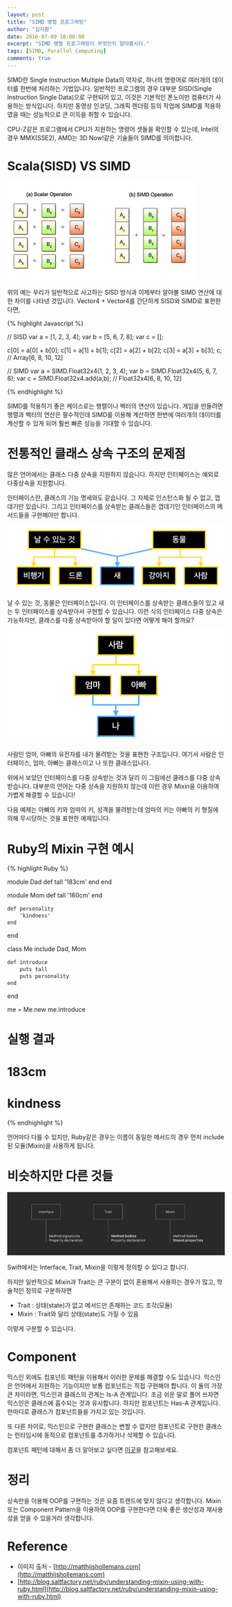 ```yaml
---
layout: post
title: "SIMD 병렬 프로그래밍"
author: "김지환"
date: 2016-07-09 10:00:00
excerpt: "SIMD 병렬 프로그래밍이 무엇인지 알아봅시다."
tags: [SIMD, Parallel Computing]
comments: true
---
```


SIMD란 Single Instruction Multiple Data의 약자로, 하나의 명령어로 여러개의 데이터를 한번에 처리하는 기법입니다.
일반적인 프로그램의 경우 대부분 SISD(Single Instruction Single Data)으로 구현되어 있고, 이것은 기본적인 폰노이만 컴퓨터가 사용하는 방식입니다.
하지만 동영상 인코딩, 그래픽 렌더링 등의 작업에 SIMD를 적용하였을 때는 성능적으로 큰 이득을 취할 수 있습니다.

CPU-Z같은 프로그램에서 CPU가 지원하는 명령어 셋들을 확인할 수 있는데, Intel의 경우 MMX(SSE2), AMD는 3D Now!같은 기술들이 SIMD를 의미합니다.


# Scala(SISD) VS SIMD
![](/assets/img/simd_1.jpg)

위의 예는 우리가 일반적으로 사고하는 SISD 방식과 이제부터 알아볼 SIMD 연산에 대한 차이를 나타낸 것입니다.
Vector4 + Vector4를 간단하게 SISD와 SIMD로 표현한다면,

{% highlight Javascript %}

// SISD
var a = [1, 2, 3, 4];
var b = [5, 6, 7, 8];
var c = [];

c[0] = a[0] + b[0];
c[1] = a[1] + b[1];
c[2] = a[2] + b[2];
c[3] = a[3] + b[3];
c; // Array[6, 8, 10, 12]


// SIMD
var a = SIMD.Float32x4(1, 2, 3, 4);
var b = SIMD.Float32x4(5, 6, 7, 8);
var c = SIMD.Float32x4.add(a,b); // Float32x4[6, 8, 10, 12]

{% endhighlight %}

SIMD를 적용하기 좋은 케이스로는 행렬이나 벡터의 연산이 있습니다.
게임을 만들려면 행렬과 벡터의 연산은 필수적인데 SIMD를 이용해 계산하면 한번에 여러개의 데이터를 계산할 수 있게 되어 훨씬 빠른 성능을 기대할 수 있습니다.





# 전통적인 클래스 상속 구조의 문제점

많은 언어에서는 클래스 다중 상속을 지원하지 않습니다. 하지만 인터페이스는 예외로 다중상속을 지원합니다.

인터페이스란, 클래스의 기능 명세와도 같습니다. 그 자체로 인스턴스화 될 수 없고, 껍데기만 있습니다.
그리고 인터페이스를 상속받는 클래스들은 껍데기인 인터페이스의 메서드들을 구현해야만 합니다.

![](/assets/img/160611_interface.png)

날 수 있는 것, 동물은 인터페이스입니다. 이 인터페이스를 상속받는 클래스들이 있고 새는 두 인터페이스를 상속받아서 구현할 수 있습니다.
이런 식의 인터페이스 다중 상속은 가능하지만, 클래스를 다중 상속받아야 할 일이 있다면 어떻게 해야 할까요?

![](/assets/img/160611_mixin.png)

사람인 엄마, 아빠의 유전자를 내가 물려받는 것을 표현한 구조입니다.
여기서 사람은 인터페이스, 엄마, 아빠는 클래스이고 나 또한 클래스입니다.

위에서 보았던 인터페이스를 다중 상속받는 것과 달리 이 그림에선 클래스를 다중 상속받습니다.
대부분의 언어는 다중 상속을 지원하지 않는데 이런 경우 Mixin을 이용하여 가볍게 해결할 수 있습니다!

다음 예제는 아빠의 키와 엄마의 키, 성격을 물려받는데 엄마의 키는 아빠의 키 형질에 의해 무시당하는 것을 표현한 예제입니다.

# Ruby의 Mixin 구현 예시

{% highlight Ruby %}

module Dad
	def tall
		'183cm'
	end
end

module Mom
	def tall
		'160cm'
	end

	def personality
		'kindness'
	end
end

class Me
	include Dad, Mom

	def introduce
		puts tall
		puts personality
	end
end

me = Me.new
me.introduce

# 실행 결과 
# 183cm
# kindness

{% endhighlight %}

언어마다 다를 수 있지만, Ruby같은 경우는 이름이 동일한 메서드의 경우 먼저 include된 모듈(Mixin)을 사용하게 됩니다.


# 비슷하지만 다른 것들
![](/assets/img/traitTerms.png)

Swift에서는 Interface, Trait, Mixin을 이렇게 정의할 수 있다고 합니다.

하지만 일반적으로 Mixin과 Trait는 큰 구분이 없이 혼용해서 사용하는 경우가 많고, 학술적인 정의로 구분하자면 

* Trait : 상태(state)가 없고 메서드만 존재하는 코드 조각(모듈)
* Mixin : Trait와 달리 상태(state)도 가질 수 있음

이렇게 구분할 수 있습니다.


# Component
믹스인 외에도 컴포넌트 패턴을 이용해서 이러한 문제를 해결할 수도 있습니다. 믹스인은 언어에서 지원하는 기능이지만 보통 컴포넌트는 직접 구현해야 합니다. 이 둘의 가장 큰 차이라면, 믹스인과 클래스의 관계는 Is-A 관계입니다. 조금 쉬운 말로 풀어 쓰자면 믹스인은 클래스에 흡수되는 것과 유사합니다. 하지만 컴포넌트는 Has-A 관계입니다. 한마디로 클래스가 컴포넌트들을 가지고 있는 것입니다.

또 다른 차이로, 믹스인으로 구현한 클래스는 변할 수 없지만 컴포넌트로 구현한 클래스는 런타임시에 동적으로 컴포넌트를 추가하거나 삭제할 수 있습니다.

컴포넌트 패턴에 대해서 좀 더 알아보고 싶다면 [이곳](http://gameprogrammingpatterns.com/component.html)을 참고해보세요.

# 정리

상속만을 이용해 OOP를 구현하는 것은 요즘 트렌드에 맞지 않다고 생각합니다. Mixin 또는 Component Pattern을 이용하여 OOP를 구현한다면 더욱 좋은 생산성과 재사용성을 얻을 수 있을거라 생각합니다.


# Reference
* 이미지 출처 - [http://matthijshollemans.com](http://matthijshollemans.com)
* [http://blog.saltfactory.net/ruby/understanding-mixin-using-with-ruby.html](http://blog.saltfactory.net/ruby/understanding-mixin-using-with-ruby.html)
